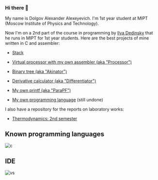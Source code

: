 ### Hi there 👋

My name is Dolgov Alexander Alexeyevich. I'm 1st year student at MIPT (Moscow Institute of Physics and Technology).

Now I'm on a 2nd part of the course in programming by [Ilya Dedinsky](https://github.com/ded32) that he runs in MIPT for 1st year students. Here are the best projects of mine written in C and assembler:

- [Stack](https://github.com/KetchuppOfficial/Stack)

- [Virtual processor with my own assembler (aka "Processor")](https://github.com/KetchuppOfficial/Processor)

- [Binary tree (aka "Akinator")](https://github.com/KetchuppOfficial/Akinator)

- [Derivative calculator (aka "Differentiator")](https://github.com/KetchuppOfficial/Differentiator)

- [My own printf (aka "ParaPF")](https://github.com/KetchuppOfficial/ParaPF)

- [My own programming language]() (still undone)

I also have a repository for the reports on laboratory works:

- [Thermodynamics: 2nd semester](https://github.com/KetchuppOfficial/Labs_Semester_2)

## Known programming languages 

![c](https://img.shields.io/badge/C-00599C?style=for-the-badge&logo=c&logoColor=white)

## IDE

![vs](https://img.shields.io/badge/Visual%20Studio%20Code-0078d7.svg?&style=for-the-badge&logo=visual-studio-code&logoColor=white)

